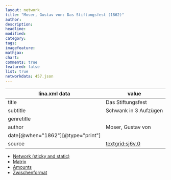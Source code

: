 ```yaml
---
layout: network
title: "Moser, Gustav von: Das Stiftungsfest (1862)"
author:
description:
headline:
modified:
category:
tags:
imagefeature: 
mathjax: 
chart: 
comments: true
featured: false
list: true
networkdata: 457.json
---
```

lina.xml data  | value
------------- | -------------
title|Das Stiftungsfest
subtitle|Schwank in 3 Aufzügen
genretitle|
author|Moser, Gustav von
date[@when="1862"][@type="print"]|
source|[textgrid:sj6v.0](https://textgridlab.org/1.0/tgcrud-public/rest/textgrid:sj6v.0/data)



* [Network (sticky and static)](/linas/network457)
* [Matrix](/linas/matrix457)
* [Amounts](/linas/amount457)
* [Zwischenformat](/linas/lina457 )
